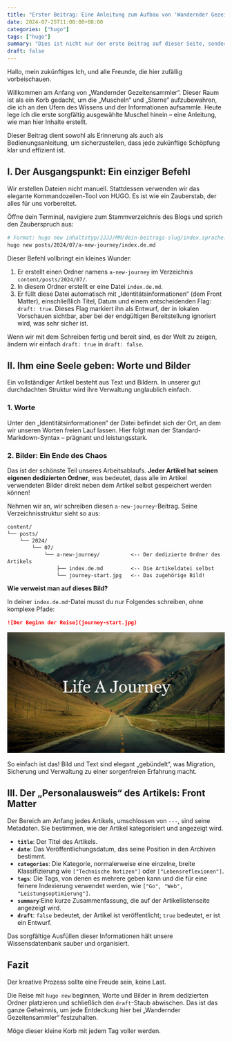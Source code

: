 ```yaml
---
title: "Erster Beitrag: Eine Anleitung zum Aufbau von 'Wandernder Gezeitensammler'"
date: 2024-07-25T11:00:00+08:00
categories: ["hugo"]
tags: ["hugo"]
summary: "Dies ist nicht nur der erste Beitrag auf dieser Seite, sondern auch ein lebendiges Dokument darüber, wie man neue Beiträge und Bilder hinzufügt – ein Plan für unseren zukünftigen kreativen Arbeitsablauf."
draft: false
---
```


Hallo, mein zukünftiges Ich, und alle Freunde, die hier zufällig vorbeischauen.

Willkommen am Anfang von „Wandernder Gezeitensammler“. Dieser Raum ist als ein Korb gedacht, um die „Muscheln“ und „Sterne“ aufzubewahren, die ich an den Ufern des Wissens und der Informationen aufsammle. Heute lege ich die erste sorgfältig ausgewählte Muschel hinein – eine Anleitung, wie man hier Inhalte erstellt.

Dieser Beitrag dient sowohl als Erinnerung als auch als Bedienungsanleitung, um sicherzustellen, dass jede zukünftige Schöpfung klar und effizient ist.

## I. Der Ausgangspunkt: Ein einziger Befehl

Wir erstellen Dateien nicht manuell. Stattdessen verwenden wir das elegante Kommandozeilen-Tool von HUGO. Es ist wie ein Zauberstab, der alles für uns vorbereitet.

Öffne dein Terminal, navigiere zum Stammverzeichnis des Blogs und sprich den Zauberspruch aus:

```bash
# Format: hugo new inhaltstyp/JJJJ/MM/dein-beitrags-slug/index.sprache.md
hugo new posts/2024/07/a-new-journey/index.de.md
```

Dieser Befehl vollbringt ein kleines Wunder:

1.  Er erstellt einen Ordner namens `a-new-journey` im Verzeichnis `content/posts/2024/07/`.
2.  In diesem Ordner erstellt er eine Datei `index.de.md`.
3.  Er füllt diese Datei automatisch mit „Identitätsinformationen“ (dem Front Matter), einschließlich Titel, Datum und einem entscheidenden Flag: `draft: true`. Dieses Flag markiert ihn als Entwurf, der in lokalen Vorschauen sichtbar, aber bei der endgültigen Bereitstellung ignoriert wird, was sehr sicher ist.

Wenn wir mit dem Schreiben fertig und bereit sind, es der Welt zu zeigen, ändern wir einfach `draft: true` in `draft: false`.

## II. Ihm eine Seele geben: Worte und Bilder

Ein vollständiger Artikel besteht aus Text und Bildern. In unserer gut durchdachten Struktur wird ihre Verwaltung unglaublich einfach.

### 1. Worte

Unter den „Identitätsinformationen“ der Datei befindet sich der Ort, an dem wir unseren Worten freien Lauf lassen. Hier folgt man der Standard-Markdown-Syntax – prägnant und leistungsstark.

### 2. Bilder: Ein Ende des Chaos

Das ist der schönste Teil unseres Arbeitsablaufs. **Jeder Artikel hat seinen eigenen dedizierten Ordner**, was bedeutet, dass alle im Artikel verwendeten Bilder direkt neben dem Artikel selbst gespeichert werden können!

Nehmen wir an, wir schreiben diesen `a-new-journey`-Beitrag. Seine Verzeichnisstruktur sieht so aus:

```
content/
└── posts/
    └── 2024/
        └── 07/
            └── a-new-journey/          <-- Der dedizierte Ordner des Artikels
                ├── index.de.md         <-- Die Artikeldatei selbst
                └── journey-start.jpg   <-- Das zugehörige Bild!
```

**Wie verweist man auf dieses Bild?**

In deiner `index.de.md`-Datei musst du nur Folgendes schreiben, ohne komplexe Pfade:

```markdown
![Der Beginn der Reise](journey-start.jpg)
```

![Der Beginn der Reise](journey-start.jpg)

So einfach ist das! Bild und Text sind elegant „gebündelt“, was Migration, Sicherung und Verwaltung zu einer sorgenfreien Erfahrung macht.

## III. Der „Personalausweis“ des Artikels: Front Matter

Der Bereich am Anfang jedes Artikels, umschlossen von `---`, sind seine Metadaten. Sie bestimmen, wie der Artikel kategorisiert und angezeigt wird.

-   **`title`**: Der Titel des Artikels.
-   **`date`**: Das Veröffentlichungsdatum, das seine Position in den Archiven bestimmt.
-   **`categories`**: Die Kategorie, normalerweise eine einzelne, breite Klassifizierung wie `["Technische Notizen"]` oder `["Lebensreflexionen"]`.
-   **`tags`**: Die Tags, von denen es mehrere geben kann und die für eine feinere Indexierung verwendet werden, wie `["Go", "Web", "Leistungsoptimierung"]`.
-   **`summary`**:Eine kurze Zusammenfassung, die auf der Artikellistenseite angezeigt wird.
-   **`draft`**: `false` bedeutet, der Artikel ist veröffentlicht; `true` bedeutet, er ist ein Entwurf.

Das sorgfältige Ausfüllen dieser Informationen hält unsere Wissensdatenbank sauber und organisiert.

## Fazit

Der kreative Prozess sollte eine Freude sein, keine Last.

Die Reise mit `hugo new` beginnen, Worte und Bilder in ihrem dedizierten Ordner platzieren und schließlich den `draft`-Staub abwischen. Das ist das ganze Geheimnis, um jede Entdeckung hier bei „Wandernder Gezeitensammler“ festzuhalten.

Möge dieser kleine Korb mit jedem Tag voller werden.
